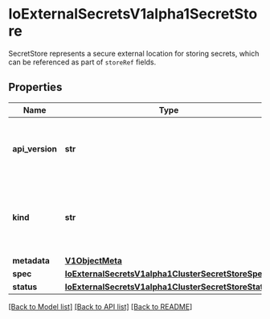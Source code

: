 # IoExternalSecretsV1alpha1SecretStore

SecretStore represents a secure external location for storing secrets, which can be referenced as part of `storeRef` fields.
## Properties
Name | Type | Description | Notes
------------ | ------------- | ------------- | -------------
**api_version** | **str** | APIVersion defines the versioned schema of this representation of an object. Servers should convert recognized schemas to the latest internal value, and may reject unrecognized values. More info: https://git.k8s.io/community/contributors/devel/sig-architecture/api-conventions.md#resources | [optional] 
**kind** | **str** | Kind is a string value representing the REST resource this object represents. Servers may infer this from the endpoint the kubernetes.client submits requests to. Cannot be updated. In CamelCase. More info: https://git.k8s.io/community/contributors/devel/sig-architecture/api-conventions.md#types-kinds | [optional] 
**metadata** | [**V1ObjectMeta**](V1ObjectMeta.md) |  | [optional] 
**spec** | [**IoExternalSecretsV1alpha1ClusterSecretStoreSpec**](IoExternalSecretsV1alpha1ClusterSecretStoreSpec.md) |  | [optional] 
**status** | [**IoExternalSecretsV1alpha1ClusterSecretStoreStatus**](IoExternalSecretsV1alpha1ClusterSecretStoreStatus.md) |  | [optional] 

[[Back to Model list]](../README.md#documentation-for-models) [[Back to API list]](../README.md#documentation-for-api-endpoints) [[Back to README]](../README.md)


